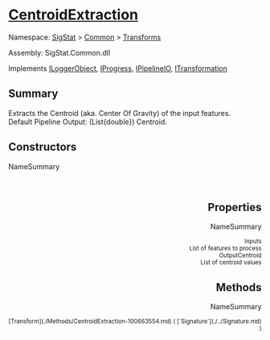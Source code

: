 # [CentroidExtraction](./CentroidExtraction.md)

Namespace: [SigStat]() > [Common](./../README.md) > [Transforms](./README.md)

Assembly: SigStat.Common.dll

Implements [ILoggerObject](./../ILoggerObject.md), [IProgress](./../Helpers/IProgress.md), [IPipelineIO](./../Pipeline/IPipelineIO.md), [ITransformation](./../ITransformation.md)

## Summary
Extracts the Centroid (aka. Center Of Gravity) of the input features.  <br> Default Pipeline Output: (List{double}) Centroid.

## Constructors

NameSummary

<div style="text-align: right"><sub></sub></ div ><div style="text-align: right"><sub></sub></ div ><br>


## Properties

NameSummary

<div style="text-align: right"><sub>Inputs</sub></ div ><div style="text-align: right"><sub>List of features to process</sub></ div ><br>
<div style="text-align: right"><sub>OutputCentroid</sub></ div ><div style="text-align: right"><sub>List of centroid values</sub></ div ><br>


## Methods

NameSummary

<div style="text-align: right"><sub>[Transform](./Methods/CentroidExtraction-100663554.md) ( [`Signature`](./../Signature.md) )</sub></ div ><div style="text-align: right"><sub></sub></ div ><br>


